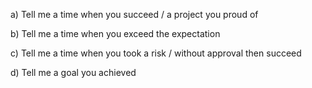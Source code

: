 a)        Tell me a time when you succeed / a project you proud of


b)        Tell me a time when you exceed the expectation



c)        Tell me a time when you took a risk / without approval then succeed



d)        Tell me a goal you achieved